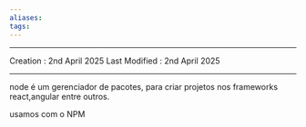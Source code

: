 ```yaml
---
aliases: 
tags:
---
```

---
Creation : 2nd April 2025
Last Modified : 2nd April 2025
___
node é um gerenciador de pacotes, para criar projetos nos frameworks react,angular entre outros.

usamos com o NPM

